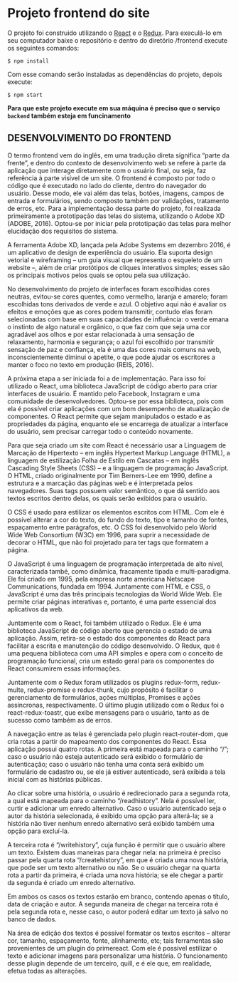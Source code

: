 # Projeto frontend do site

O projeto foi construido utilizando o [React](https://reactjs.org/) e o [Redux](https://redux.js.org/). Para execulá-lo em seu computador baixe o repositório e dentro do diretório /frontend execute os seguintes comandos:

```
$ npm install
```

Com esse comando serão instaladas as dependências do projeto, depois execute:

```
$ npm start
```

**Para que este projeto execute em sua máquina é preciso que o serviço `backend` também esteja em funcinamento**

## DESENVOLVIMENTO DO FRONTEND

O termo frontend vem do inglês, em uma tradução direta significa “parte da frente”, e dentro do contexto de desenvolvimento web se refere à parte da aplicação que interage diretamente com o usuário final, ou seja, faz referência à parte visível de um site. O frontend é composto por todo o código que é executado no lado do cliente, dentro do navegador do usuário. Desse modo, ele vai além das telas, botões, imagens, campos de entrada e formulários, sendo composto também por validações, tratamento de erros, etc. 
Para a implementação dessa parte do projeto, foi realizada primeiramente a prototipação das telas do sistema, utilizando o Adobe XD (ADOBE, 2016). Optou-se por iniciar pela prototipação das telas para melhor elucidação dos requisitos do sistema.

A ferramenta Adobe XD, lançada pela Adobe Systems em dezembro 2016, é um aplicativo de design de experiência do usuário. Ela suporta design vetorial e wireframing – um guia visual que representa o esqueleto de um website –, além de criar protótipos de cliques interativos simples; esses são os principais motivos pelos quais se optou pela sua utilização.

No desenvolvimento do projeto de interfaces foram escolhidas cores neutras, evitou-se cores quentes, como vermelho, laranja e amarelo; foram escolhidas tons derivados de verde e azul. O objetivo aqui não é avaliar os efeitos e emoções que as cores podem transmitir, contudo elas foram selecionadas com base em suas capacidades de influência: o verde emana o instinto de algo natural e orgânico, o que faz com que seja uma cor agradável aos olhos e por estar relacionada à uma sensação de relaxamento, harmonia e segurança; o azul foi escolhido por transmitir sensação de paz e confiança, ela é uma das cores mais comuns na web, inconscientemente diminui o apetite, o que pode ajudar os escritores a manter o foco no texto em produção (REIS, 2016).

A próxima etapa a ser iniciada foi a de implementação. Para isso foi utilizado o React, uma biblioteca JavaScript de código aberto para criar interfaces de usuário. É mantido pelo Facebook, Instagram e uma comunidade de desenvolvedores. Optou-se por essa biblioteca, pois com ela é possível criar aplicações com um bom desempenho de atualização de componentes. O React permite que sejam manipulados o estado e as propriedades da página, enquanto ele se encarrega de atualizar a interface do usuário, sem precisar carregar todo o conteúdo novamente.

Para que seja criado um site com React é necessário usar a Linguagem de Marcação de Hipertexto – em inglês Hypertext Markup Language (HTML), a linguagem de estilização Folha de Estilo em Cascatas – em inglês Cascading Style Sheets (CSS) – e a linguagem de programação JavaScript.
O HTML, criado originalmente por Tim Berners-Lee em 1990, define a estrutura e a marcação das páginas web e é interpretada pelos navegadores. Suas tags possuem valor semântico, o que dá sentido aos textos escritos dentro delas, os quais serão exibidos para o usuário.

O CSS é usado para estilizar os elementos escritos com HTML. Com ele é possível alterar a cor do texto, do fundo do texto, tipo e tamanho de fontes, espaçamento entre parágrafos, etc. O CSS foi desenvolvido pelo World Wide Web Consortium (W3C) em 1996, para suprir a necessidade de decorar o HTML, que não foi projetado para ter tags que formatem a página.

O JavaScript é uma linguagem de programação interpretada de alto nível, caracterizada també, como dinâmica, fracamente tipada e multi-paradigma. Ele foi criado em 1995, pela empresa norte americana Netscape Communications, fundada em 1994. Juntamente com HTML e CSS, o JavaScript é uma das três principais tecnologias da World Wide Web. Ele permite criar páginas interativas e, portanto, é uma parte essencial dos aplicativos da web.

Juntamente com o React, foi também utilizado o Redux. Ele é uma biblioteca JavaScript de código aberto que gerencia o estado de uma aplicação. Assim, retira-se o estado dos componentes do React para facilitar a escrita e manutenção do código desenvolvido. O Redux, que é uma pequena biblioteca com uma API simples e opera com o conceito de programação funcional, cria um estado geral para os componentes do React consumirem essas informações.

Juntamente com o Redux foram utilizados os plugins redux-form, redux-multe, redux-promise e redux-thunk, cujo propósito é facilitar o gerenciamento de formulários, ações múltiplas, Promises e ações assíncronas, respectivamente. O último plugin utilizado com o Redux foi o react-redux-toastr, que exibe mensagens para o usuário, tanto as de sucesso como também as de erros.

A navegação entre as telas é gerenciada pelo plugin react-router-dom, que cria rotas a partir do mapeamento dos componentes do React. Essa aplicação possui quatro rotas. A primeira está mapeada para o caminho “/”; caso o usuário não esteja autenticado será exibido o formulário de autenticação; caso o usuário não tenha uma conta será exibido um formulário de cadastro ou, se ele já estiver autenticado, será exibida a tela inicial com as histórias públicas.

Ao clicar sobre uma história, o usuário é redirecionado para a segunda rota, a qual está mapeada para o caminho “/readhistory”. Nela é possível ler, curtir e adicionar um enredo alternativo. Caso o usuário autenticado seja o autor da história selecionada, é exibido uma opção para alterá-la; se a história não tiver nenhum enredo alternativo será exibido também uma opção para excluí-la.

A terceira rota é “/writehistory”, cuja função é permitir que o usuário altere um texto. Existem duas maneiras para chegar nela: na primeira é preciso passar pela quarta rota “/createhistory”, em que é criada uma nova história, que pode ser um texto alternativo ou não. Se o usuário chegar na quarta rota a partir da primeira, é criada uma nova história; se ele chegar a partir da segunda é criado um enredo alternativo. 

Em ambos os casos os textos estarão em branco, contendo apenas o título, data de criação e autor. A segunda maneira de chegar na terceira rota é pela segunda rota e, nesse caso, o autor poderá editar um texto já salvo no banco de dados.

Na área de edição dos textos é possível formatar os textos escritos – alterar cor, tamanho, espaçamento, fonte, alinhamento, etc; tais ferramentas são provenientes de um plugin do primereact. Com ele é possível estilizar o texto e adicionar imagens para personalizar uma história. O funcionamento desse plugin depende de um terceiro, quill, e é ele que, em realidade, efetua todas as alterações.